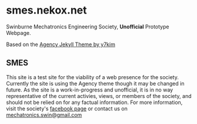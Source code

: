 # smes.nekox.net

Swinburne Mechatronics Engineering Society, **Unofficial** Prototype Webpage.

Based on the [Agency Jekyll Theme by y7kim](https://github.com/y7kim/agency-jekyll-theme)

## SMES

This site is a test site for the viability of a web presence for the society. Currently the site is using the Agency theme though it may be changed in future. As the site is a work-in-progress and unofficial, it is in no way representative of the current activies, views, or members of the society, and should not be relied on for any factual information. For more information, visit the society's [facebook page](https://www.facebook.com/mechatronics.swin/) or contact us on mechatronics.swin@gmail.com
